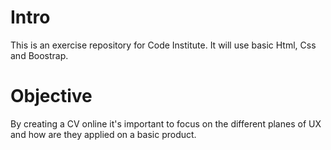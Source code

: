 # Intro
This is an exercise repository for Code Institute. It will use basic Html, Css and Boostrap.

# Objective
By creating a CV online it's important to focus on the different planes of UX and how are they applied on a basic product.
